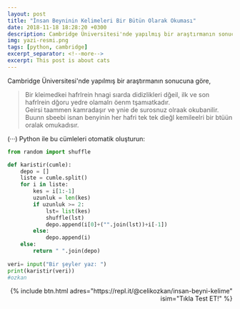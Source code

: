 ```yaml
---
layout: post
title: "İnsan Beyninin Kelimeleri Bir Bütün Olarak Okuması"
date: 2018-11-18 18:28:20 +0300
description: Cambridge Üniversitesi'nde yapılmış bir araştırmanın sonucu 
img: yazi-resmi.png
tags: [python, cambridge]
excerpt_separator: <!--more-->
excerpt: This post is about cats
---
```


Cambridge Üniversitesi'nde yapılmış bir araştırmanın sonucuna göre,<!--more-->
> Bir kleimedkei hafrlrein hnagi sıarda didizlikleri dğeil, ilk ve son hafrlrein dğoru yedre olamalrı öenm tşamıatkadır.  
> Geirsi taammen kamradaşır ve ynie de surosnuz olraak okubanilir. Buunn sbeebi isnan benyinin her hafri tek tek dieğl kemileelri bir
> btüün oralak omukadısır.

(···)
Python ile bu cümleleri otomatik oluşturun:
    
```python
from random import shuffle

def karistir(cumle):
    depo = []
    liste = cumle.split()
    for i in liste:
        kes = i[1:-1]
        uzunluk = len(kes)
        if uzunluk >= 2:
            lst= list(kes)
            shuffle(lst)
            depo.append(i[0]+("".join(lst))+i[-1])
        else:
            depo.append(i)
    else:
        return " ".join(depo)
        
veri= input("Bir şeyler yaz: ")
print(karistir(veri))
#ozkan
```

<p align="right"> {% include btn.html adres="https://repl.it/@celikozkan/insan-beyni-kelime" isim="Tıkla Test ET!" %} </p>
